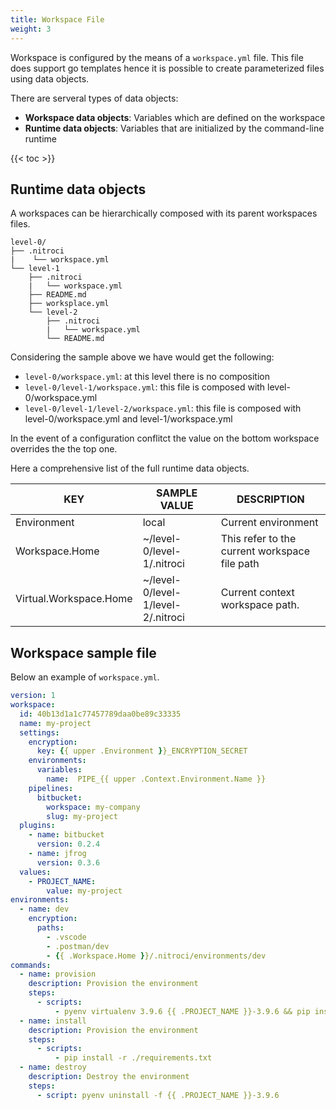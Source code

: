 ```yaml
---
title: Workspace File
weight: 3
---
```


Workspace is configured by the means of a `workspace.yml` file.
This file does support go templates hence it is possible to create parameterized files using data objects.

There are serveral types of data objects:

- **Workspace data objects**: Variables which are defined on the workspace
- **Runtime data objects**: Variables that are initialized by the command-line runtime

{{< toc >}}

## Runtime data objects

A workspaces can be hierarchically composed with its parent workspaces files.

```plain
level-0/
├── .nitroci
|    └── workspace.yml
└── level-1
    ├── .nitroci
    |   └── workspace.yml
    ├── README.md
    ├── worksplace.yml
    └── level-2
        ├── .nitroci
        |   └── workspace.yml
        └── README.md
```

Considering the sample above we have would get the following:

- `level-0/workspace.yml`:  at this level there is no composition
- `level-0/level-1/workspace.yml`:  this file is composed with level-0/workspace.yml
- `level-0/level-1/level-2/workspace.yml`:  this file is composed with level-0/workspace.yml and level-1/workspace.yml

In the event of a configuration conflitct the value on the bottom workspace overrides the the top one.

Here a comprehensive list of the full runtime data objects.

| KEY                      | SAMPLE VALUE                       | DESCRIPTION                                                |
|--------------------------|------------------------------------|------------------------------------------------------------|
| Environment              | local                              |  Current environment                                       |
| Workspace.Home           | ~/level-0/level-1/.nitroci         |  This refer to the current workspace file path             |
| Virtual.Workspace.Home   | ~/level-0/level-1/level-2/.nitroci |  Current context workspace path.                           |

## Workspace sample file

Below an example of `workspace.yml`.

```yml
version: 1
workspace:
  id: 40b13d1a1c77457789daa0be89c33335
  name: my-project
  settings:
    encryption:
      key: {{ upper .Environment }}_ENCRYPTION_SECRET
    environments:
      variables:
        name:  PIPE_{{ upper .Context.Environment.Name }}
    pipelines:
      bitbucket:
        workspace: my-company
        slug: my-project
  plugins:
    - name: bitbucket
      version: 0.2.4
    - name: jfrog
      version: 0.3.6
  values:
    - PROJECT_NAME:
        value: my-project
environments:
  - name: dev
    encryption:
      paths:
        - .vscode
        - .postman/dev
        - {{ .Workspace.Home }}/.nitroci/environments/dev
commands:
  - name: provision
    description: Provision the environment
    steps:
      - scripts:
          - pyenv virtualenv 3.9.6 {{ .PROJECT_NAME }}-3.9.6 && pip install --upgrade pip
  - name: install
    description: Provision the environment
    steps:
      - scripts:
          - pip install -r ./requirements.txt
  - name: destroy
    description: Destroy the environment
    steps:
      - script: pyenv uninstall -f {{ .PROJECT_NAME }}-3.9.6
```
